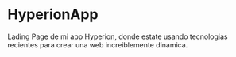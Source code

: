 # HyperionApp
Lading Page de mi app Hyperion, donde estate usando tecnologias recientes para crear una web increiblemente dinamica.
